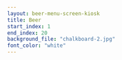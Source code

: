 ```yaml
---
layout: beer-menu-screen-kiosk
title: Beer
start_index: 1
end_index: 20
background_file: "chalkboard-2.jpg"
font_color: "white"
---
```

